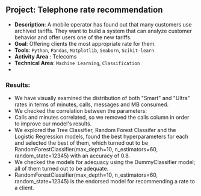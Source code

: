## Project: Telephone rate recommendation
* **Description**: A mobile operator has found out that many customers use archived tariffs. They want to build a system that can analyze customer behavior and offer users one of the new tariffs.
* **Goal**: Offering clients the most appropriate rate for them.
* **Tools**: `Python`,  `Pandas`, `Matplotlib`, `Seaborn`, `Scikit-learn`
* **Activity Area** : Telecoms
* **Technical Area**: `Machine Learning`, `Classification`
* 
### Results:

- We have visually examined the distribution of both "Smart" and "Ultra" rates in terms of minutes, calls, messages and MB consumed.
- We checked the correlation between the parameters:
- Calls and minutes correlated, so we removed the calls column in order to improve our model's results.
- We explored the Tree Classifier, Random Forest Classifer and the Logistic Regression models, found the best hyperparameters for each and selected the best of them, which turned out to be RandomForestClassifier(max_depth=10, n_estimators=60, random_state=12345) with an accuracy of 0.8.
- We checked the models for adequacy using the DummyClassifier model; all of them turned out to be adequate.
- RandomForestClassifier(max_depth=10, n_estimators=60, random_state=12345) is the endorsed model for recommending a rate to a client.
